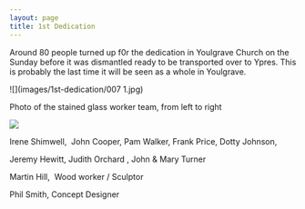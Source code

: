 ```yaml
---
layout: page
title: 1st Dedication
---
```


Around 80 people turned up f0r the dedication in Youlgrave Church on the Sunday before it was dismantled ready to be transported over to Ypres. This is probably the last time it will be seen as a whole in Youlgrave.

![](images/1st-dedication/007 1.jpg)

Photo of the stained glass worker team, from left to right

![](images/1st-dedication/004-filtered.jpg)

Irene Shimwell,  John Cooper, Pam Walker, Frank Price, Dotty Johnson,

Jeremy Hewitt, Judith Orchard , John & Mary Turner

Martin Hill,  Wood worker / Sculptor

Phil Smith, Concept Designer